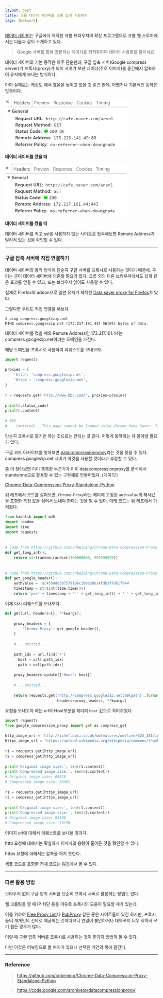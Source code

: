```yaml
---
layout: post
title: 크롬 데이터 세이버를 크롬 없이 사용하기
tags: [Network]
---
```


[데이터 세이버](https://chrome.google.com/webstore/detail/data-saver/pfmgfdlgomnbgkofeojodiodmgpgmkac?hl=ko)는 구글에서 제작한 크롬 브라우저의 확장 프로그램으로 크롬 웹 스토어에서는 다음과 같이 소개하고 있다.

> Google 서버를 통해 방문하는 페이지를 최적화하여 데이터 사용량을 줄이세요.

데이터 세이버의 기본 동작은 아주 단순한데, 구글 압축 서버(Google compress server)가 프록시(proxy)가 되어 서버가 보낸 데이터(주로 이미지)를 중간에서 압축하여 유저에게 보내는 방식이다.

아마 실제로는 캐싱도 해서 효율을 높이고 있을 것 같긴 한데, 어쨌거나 기본적인 동작은 압축이다.

![](./images/without_data_saver.PNG)

__데이터 세이버를 껐을 때__

![](./images/data_saver.PNG)

__데이터 세이버를 켰을 때__

데이터 세이버를 켜고 ssl을 사용하지 않는 사이트로 접속해보면 Remote Address가 달라져 있는 것을 확인할 수 있다.

---

### 구글 압축 서버에 직접 연결하기

데이버 세이버의 동작 방식이 단순히 구글 서버를 프록시로 사용하는 것이기 때문에, 우리는 굳이 데이터 세이버에 의존할 필요가 없다. 크롬 외의 다른 브라우저에서도 쉽게 같은 효과를 얻을 수 있고, 또는 브라우저 없이도 사용할 수 있다.

실제로 Firefox의 addon으로 일반 유저가 제작한 [Data saver proxy for Firefox](https://addons.mozilla.org/ko/firefox/addon/google_datasaver_for_firefox/)가 있다.

그렇다면 우리도 직접 연결을 해보자.

```
$ ping compress.googlezip.net
PING compress.googlezip.net (172.217.161.44) 56(84) bytes of data.
```

데이터 세이버를 켰을 때의 Remote Address인 172.217.161.44는 compress.googlezip.net이라는 도메인을 가진다.

해당 도메인을 프록시로 사용하여 리퀘스트를 보내보자.

```python
import requests

proxies = {
    'http': 'compress.googlezip.net',
    'https': 'compress.googlezip.net',
}

r = requests.get('http://www.bbc.com/', proxies=proxies)

print(r.status_code)
print(r.content)

# 502
# ...(omitted)...This page cannot be loaded using Chrome Data Saver. Try reloading the page...(omitted)...
```

단순히 프록시로 달기만 하는 것으로는 안되는 것 같다. 어떻게 동작하는 지 알아낼 필요가 있다.


구글 코드 아카이브를 찾아보면 [datacompressionproxy](https://code.google.com/archive/p/datacompressionproxy/)라는 것을 찾을 수 있다. compress.googlezip.net 서버가 이것을 사용할 것이라고 추정할 수 있다.

좀 더 찾아보면 이미 똑똑한 누군가가 이미 datacompressionproxy를 분석해서 standalone으로 활용할 수 있는 구현체를 만들어뒀다. (개이득!)

[Chrome-Data-Compression-Proxy-Standalone-Python](https://github.com/cnbeining/Chrome-Data-Compression-Proxy-Standalone-Python)

위 레포에서 코드를 살펴보면, `Chrome-Proxy`라는 헤더에 고정된 `authvalue`의 해시값을 포함한 특정 값을 심어서 보내야 한다는 것을 알 수 있다. 아래 코드는 위 레포에서 가져왔다.

```python
from hashlib import md5
import random
import time
import requests


# code from https://github.com/cnbeining/Chrome-Data-Compression-Proxy-Standalone-Python/blob/master/google.py
def get_long_int():
    return str(random.randint(100000000, 999999999))


# code from https://github.com/cnbeining/Chrome-Data-Compression-Proxy-Standalone-Python/blob/master/google.py
def get_google_header():
    authValue = 'ac4500dd3b7579186c1b0620614fdb1f7d61f944'
    timestamp = str(int(time.time()))
    return 'ps=' + timestamp + '-' + get_long_int() + '-' + get_long_int() + '-' + get_long_int() + ', sid=' + md5((timestamp + authValue + timestamp).encode('utf-8')).hexdigest() + ', b=2403, p=61, c=win'
```

이제 다시 리퀘스트를 보내보자.

```python
def get(url, headers={}, **kwargs):

    proxy_headers = {
        'Chrome-Proxy': get_google_header(),
    }

    # ...omitted...

    path_idx = url.find('/')
      host = url[:path_idx]
      path = url[path_idx:]

    proxy_headers.update({'Host': host})

    # ...omitted...

    return requests.get('http://compress.googlezip.net:80{path}'.format(path=path),
                        headers=proxy_headers, **kwargs)
```

요청을 보내고자 하는 url의 Host부분을 헤더의 `Host` 값으로 적어주었다.

```python
import requests
from google_compression_proxy import get as compress_get

http_image_url = 'http://ichef.bbci.co.uk/wwfeatures/wm/live/624_351/images/live/p0/4v/jy/p04vjy8l.jpg'
https_image_url = 'https://upload.wikimedia.org/wikipedia/commons/thumb/d/d4/Siberian_Tiger_by_Malene_Th.jpg/450px-Siberian_Tiger_by_Malene_Th.jpg'

r1 = requests.get(http_image_url)
r2 = compress_get(http_image_url)

print('Original image size:', len(r1.content))
print('Compressed image size:', len(r2.content))
# Original image size: 63816
# Compressed image size: 33361

r1 = requests.get(https_image_url)
r2 = compress_get(https_image_url)

print('Original image size:', len(r1.content))
print('Compressed image size:', len(r2.content))
# Original image size: 93198
# Compressed image size: 93198
```

이미지 url에 대해서 리퀘스트를 보내본 결과다.

http 요청에 대해서는 확실하게 이미지의 용량이 줄어든 것을 확인할 수 있다.

https 요청에 대해서는 압축을 하지 못한다.

샘플 코드를 포함한 전체 코드는 [여기](https://github.com/ryanking13/chrome-data-saver-python)에서 볼 수 있다.

---

### 다른 활용 방법

브라우저 없이 구글 압축 서버를 단순히 프록시 서버로 활용하는 방법도 있다.

웹 크롤링을 할 때 IP 차단 등을 이유로 프록시의 도움이 필요할 때가 있는데,

이를 위하여 [Free Proxy List](https://free-proxy-list.net/)나 [PubProxy](http://pubproxy.com/) 같은 좋은 사이트들이 있긴 하지만, 프록시들이 개개인의 선의로 제공되는 것이다보니 연결이 불안하거나 대역폭이 너무 작아서 쓰기 힘든 경우가 많다.

이럴 때 구글 압축 서버를 프록시로 사용하는 것이 한가지 방법이 될 수 있다.

다만 이것은 어뷰징으로 볼 여지가 있으니 선택은 개인의 몫에 맡긴다.

---

### Reference

> https://github.com/cnbeining/Chrome-Data-Compression-Proxy-Standalone-Python

> https://code.google.com/archive/p/datacompressionproxy/
